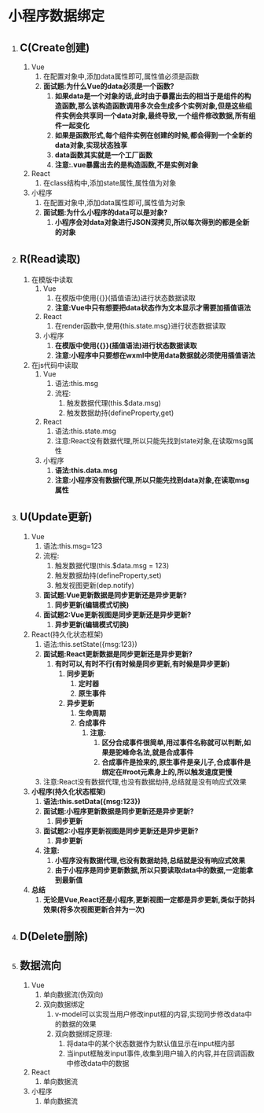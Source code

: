 # 小程序数据绑定

1. ## C(Create创建)

   1. Vue	
      1. 在配置对象中,添加data属性即可,属性值必须是函数
      2. **面试题:为什么Vue的data必须是一个函数?**
         1. **如果data是一个对象的话,此时由于暴露出去的相当于是组件的构造函数,那么该构造函数调用多次会生成多个实例对象,但是这些组件实例会共享同一个data对象,最终导致,一个组件修改数据,所有组件一起变化**
         2. **如果是函数形式,每个组件实例在创建的时候,都会得到一个全新的data对象,实现状态独享**
         3. **data函数其实就是一个工厂函数**
         4. **注意:.vue暴露出去的是构造函数,不是实例对象**
   2. React
      1. 在class结构中,添加state属性,属性值为对象
   3. 小程序
      1. 在配置对象中,添加data属性即可,属性值为对象
      2. **面试题:为什么小程序的data可以是对象?**
         1. **小程序会对data对象进行JSON深拷贝,所以每次得到的都是全新的对象**

2. ## R(Read读取)

   1. 在模版中读取
      1. Vue
         1. 在模版中使用{{}}(插值语法)进行状态数据读取
         2. **注意:Vue中只有想要把data状态作为文本显示才需要加插值语法**
      2. React
         1. 在render函数中,使用{this.state.msg}进行状态数据读取
      3. 小程序
         1. **在模版中使用{{}}(插值语法)进行状态数据读取**
         2. **注意:小程序中只要想在wxml中使用data数据就必须使用插值语法**
   2. 在js代码中读取
      1. Vue
         1. 语法:this.msg
         2. 流程:
            1. 触发数据代理(this.$data.msg)
            2. 触发数据劫持(defineProperty,get)
      2. React
         1. 语法:this.state.msg
         2. 注意:React没有数据代理,所以只能先找到state对象,在读取msg属性
      3. 小程序
         1. **语法:this.data.msg**
         2. **注意:小程序没有数据代理,所以只能先找到data对象,在读取msg属性**

3. ## U(Update更新)

   1. Vue
      1. 语法:this.msg=123
      2. 流程:
         1. 触发数据代理(this.$data.msg = 123)
         2. 触发数据劫持(defineProperty,set)
         3. 触发视图更新(dep.notify)
      3. **面试题:Vue更新数据是同步更新还是异步更新?**
         1.  **同步更新(编辑模式切换)**
      4. **面试题2:Vue更新视图是同步更新还是异步更新?**
         1. **异步更新(编辑模式切换)**
   2. React(持久化状态框架)
      1. 语法:this.setState({msg:123})
      2. **面试题:React更新数据是同步更新还是异步更新?**
         1. **有时可以,有时不行(有时候是同步更新,有时候是异步更新)**
            1. **同步更新**
               1. **定时器**
               2. **原生事件**
            2. **异步更新**
               1. **生命周期**
               2. **合成事件**
                  1. **注意:**
                     1. **区分合成事件很简单,用过事件名称就可以判断,如果是驼峰命名法,就是合成事件**
                     2. **合成事件是捡来的,原生事件是亲儿子,合成事件是绑定在#root元素身上的,所以触发速度更慢**
      3. 注意:React没有数据代理,也没有数据劫持,总结就是没有响应式效果
   3. **小程序(持久化状态框架)**
      1. **语法:this.setData({msg:123})**
      2. **面试题:小程序更新数据是同步更新还是异步更新?**
         1.  **同步更新**
      3. **面试题2:小程序更新视图是同步更新还是异步更新?**
         1. **异步更新**
      4. **注意:**
         1. **小程序没有数据代理,也没有数据劫持,总结就是没有响应式效果**
         2. **由于小程序是同步更新数据,所以只要读取data中的数据,一定能拿到最新值**
   4. **总结**
      1. **无论是Vue,React还是小程序,更新视图一定都是异步更新,类似于防抖效果(将多次视图更新合并为一次)**

4. ## D(Delete删除)

5. ## 数据流向

   1. Vue
      1. 单向数据流(伪双向)
      2. 双向数据绑定
         1. v-model可以实现当用户修改input框的内容,实现同步修改data中的数据的效果
         2. 双向数据绑定原理:
            1. 将data中的某个状态数据作为默认值显示在input框内部
            2. 当input框触发input事件,收集到用户输入的内容,并在回调函数中修改data中的数据
   2. React
      1. 单向数据流
   3. 小程序
      1. 单向数据流